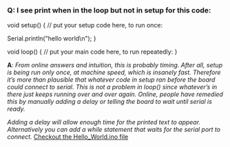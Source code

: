 ### Q: I see print when in the loop but not in setup for this code:
void setup() {
  // put your setup code here, to run once:
  
  Serial.println("hello world\n");
}

void loop() {
  // put your main code here, to run repeatedly:
}

**A**: *From online answers and intuition, this is probably timing. After all, setup is being run only once, at machine speed, which is insanely fast. Therefore it’s more than plausible that whatever code in setup ran before the board could connect to serial. This is not a problem in loop() since whatever’s in there just keeps running over and over again. Online, people have remedied this by manually adding a delay or telling the board to wait until serial is ready.*

*Adding a delay will allow enough time for the printed text to appear. Alternatively you can add a while statement that waits for the serial port to connect.* [Checkout the Hello_World.ino file](https://github.com/practicaltech/TechFest/blob/master/2019/gathering_1/Hello_World.ino)
